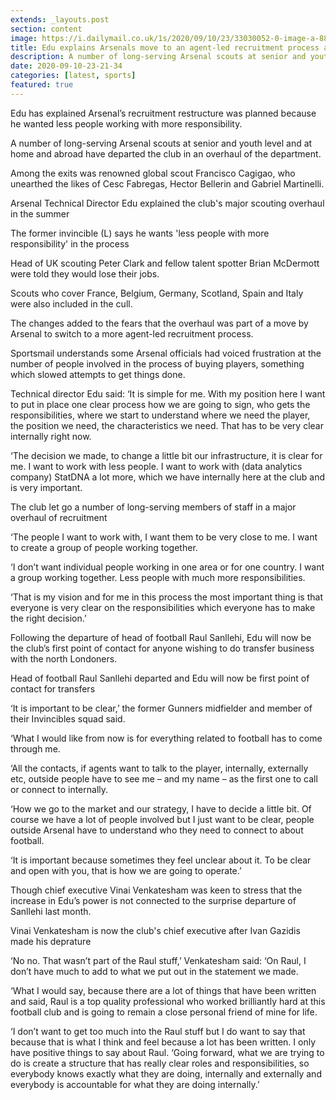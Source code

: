 ```yaml
---
extends: _layouts.post
section: content
image: https://i.dailymail.co.uk/1s/2020/09/10/23/33030052-0-image-a-88_1599775937925.jpg 
title: Edu explains Arsenals move to an agent-led recruitment process after major overhaul 
description: A number of long-serving Arsenal scouts at senior and youth level and at home and abroad have departed the club in an overhaul of the department. 
date: 2020-09-10-23-21-34 
categories: [latest, sports] 
featured: true 
--- 
```

Edu has explained Arsenal’s recruitment restructure was planned because he wanted less people working with more responsibility.

A number of long-serving Arsenal scouts at senior and youth level and at home and abroad have departed the club in an overhaul of the department.

Among the exits was renowned global scout Francisco Cagigao, who unearthed the likes of Cesc Fabregas, Hector Bellerin and Gabriel Martinelli.

Arsenal Technical Director Edu explained the club's major scouting overhaul in the summer

The former invincible (L) says he wants 'less people with more responsibility' in the process

Head of UK scouting Peter Clark and fellow talent spotter Brian McDermott were told they would lose their jobs.

Scouts who cover France, Belgium, Germany, Scotland, Spain and Italy were also included in the cull.

The changes added to the fears that the overhaul was part of a move by Arsenal to switch to a more agent-led recruitment process.

Sportsmail understands some Arsenal officials had voiced frustration at the number of people involved in the process of buying players, something which slowed attempts to get things done.

Technical director Edu said: ‘It is simple for me. With my position here I want to put in place one clear process how we are going to sign, who gets the responsibilities, where we start to understand where we need the player, the position we need, the characteristics we need. That has to be very clear internally right now.

‘The decision we made, to change a little bit our infrastructure, it is clear for me. I want to work with less people. I want to work with (data analytics company) StatDNA a lot more, which we have internally here at the club and is very important.

The club let go a number of long-serving members of staff in a major overhaul of recruitment

‘The people I want to work with, I want them to be very close to me. I want to create a group of people working together.

‘I don’t want individual people working in one area or for one country. I want a group working together. Less people with much more responsibilities.

‘That is my vision and for me in this process the most important thing is that everyone is very clear on the responsibilities which everyone has to make the right decision.’

Following the departure of head of football Raul Sanllehi, Edu will now be the club’s first point of contact for anyone wishing to do transfer business with the north Londoners.

Head of football Raul Sanllehi departed and Edu will now be first point of contact for transfers

‘It is important to be clear,’ the former Gunners midfielder and member of their Invincibles squad said.

‘What I would like from now is for everything related to football has to come through me.

‘All the contacts, if agents want to talk to the player, internally, externally etc, outside people have to see me – and my name – as the first one to call or connect to internally.

‘How we go to the market and our strategy, I have to decide a little bit. Of course we have a lot of people involved but I just want to be clear, people outside Arsenal have to understand who they need to connect to about football.

‘It is important because sometimes they feel unclear about it. To be clear and open with you, that is how we are going to operate.’

Though chief executive Vinai Venkatesham was keen to stress that the increase in Edu’s power is not connected to the surprise departure of Sanllehi last month.

Vinai Venkatesham is now the club's chief executive after Ivan Gazidis made his deprature

‘No no. That wasn’t part of the Raul stuff,’ Venkatesham said: ‘On Raul, I don’t have much to add to what we put out in the statement we made.

‘What I would say, because there are a lot of things that have been written and said, Raul is a top quality professional who worked brilliantly hard at this football club and is going to remain a close personal friend of mine for life.

‘I don’t want to get too much into the Raul stuff but I do want to say that because that is what I think and feel because a lot has been written. I only have positive things to say about Raul. ‘Going forward, what we are trying to do is create a structure that has really clear roles and responsibilities, so everybody knows exactly what they are doing, internally and externally and everybody is accountable for what they are doing internally.’

